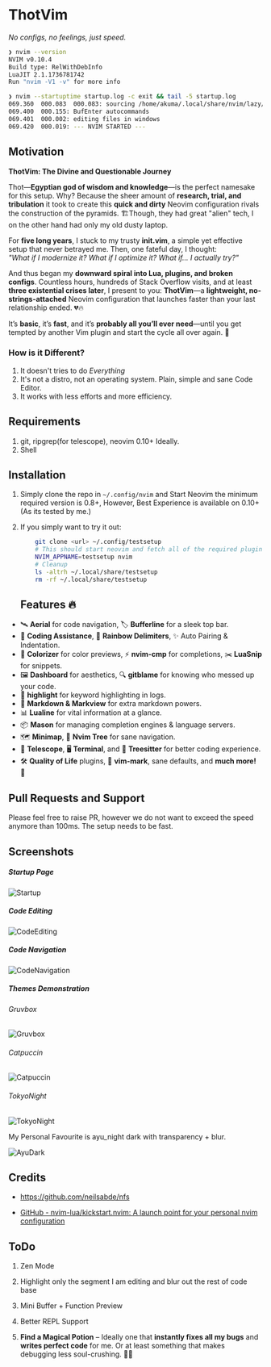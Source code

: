 # ThotVim

_No configs, no feelings, just speed._

```bash
❯ nvim --version
NVIM v0.10.4
Build type: RelWithDebInfo
LuaJIT 2.1.1736781742
Run "nvim -V1 -v" for more info

❯ nvim --startuptime startup.log -c exit && tail -5 startup.log
069.360  000.083  000.083: sourcing /home/akuma/.local/share/nvim/lazy/vim-peekaboo/autoload/peekaboo.vim  
069.400  000.155: BufEnter autocommands  
069.401  000.002: editing files in windows  
069.420  000.019: --- NVIM STARTED ---  
```

## Motivation

**ThotVim: The Divine and Questionable Journey**

Thot—**Egyptian god of wisdom and knowledge**—is the perfect namesake for this setup. Why? Because the sheer amount of **research, trial, and tribulation** it took to create this **quick and dirty** Neovim configuration rivals the construction of the pyramids. 🏗️Though, they had great "alien" tech, I on the other hand had only my old dusty laptop.

For **five long years**, I stuck to my trusty **init.vim**, a simple yet effective setup that never betrayed me. Then, one fateful day, I thought:  
*"What if I modernize it? What if I optimize it? What if... I actually try?"*

And thus began my **downward spiral into Lua, plugins, and broken configs**. Countless hours, hundreds of Stack Overflow visits, and at least **three existential crises later**, I present to you: **ThotVim**—a **lightweight, no-strings-attached** Neovim configuration that launches faster than your last relationship ended. 💔🔥

It’s **basic**, it’s **fast**, and it’s **probably all you’ll ever need**—until you get tempted by another Vim plugin and start the cycle all over again. 🚀

### How is it Different?

1. It doesn't tries to do _Everything_
2. It's not a distro, not an operating system. Plain, simple and sane Code Editor.
3. It works with less efforts and more efficiency.

## Requirements
1. git, ripgrep(for telescope), neovim 0.10+ Ideally.
2. Shell

## Installation

1. Simply clone the repo in `~/.config/nvim` and Start Neovim the minimum required version is 0.8+,
   However, Best Experience is available on 0.10+ (As its tested by me.)
2. If you simply want to try it out:
   
   ```bash
       git clone <url> ~/.config/testsetup
       # This should start neovim and fetch all of the required plugins
       NVIM_APPNAME=testsetup nvim
       # Cleanup
       ls -altrh ~/.local/share/testsetup
       rm -rf ~/.local/share/testsetup
   ```
   
   ## Features 🔥
* 🛰 **Aerial** for code navigation, 🏷 **Bufferline** for a sleek top bar.
* 🤖 **Coding Assistance**, 🌈 **Rainbow Delimiters**, ✨ Auto Pairing & Indentation.
* 🎨 **Colorizer** for color previews, ⚡ **nvim-cmp** for completions, ✂️ **LuaSnip** for snippets.
* 🖼 **Dashboard** for aesthetics, 🔍 **gitblame** for knowing who messed up your code.
* 🔦 **highlight** for keyword highlighting in logs.
* 📝 **Markdown & Markview** for extra markdown powers.
* 📊 **Lualine** for vital information at a glance.
* 📦 **Mason** for managing completion engines & language servers.
* 🗺 **Minimap**, 🌳 **Nvim Tree** for sane navigation.
* 🔭 **Telescope**, 🖥 **Terminal**, and 🌲 **Treesitter** for better coding experience.
* 🛠 **Quality of Life** plugins, 📌 **vim-mark**, sane defaults, and **much more!** 🚀

## Pull Requests and Support

Please feel free to raise PR, however we do not want to exceed the speed anymore than 100ms.
The setup needs to be fast.

## Screenshots

##### Startup Page

![Startup](assets/2025-04-02-23-47-49-image.png)

##### Code Editing

![CodeEditing](assets/2025-04-02-23-54-52-image.png)

##### Code Navigation

![CodeNavigation](assets/2025-04-02-23-55-32-image.png)

##### Themes Demonstration

###### Gruvbox

![Gruvbox](assets/2025-04-02-23-56-17-image.png)

###### Catpuccin

![Catpuccin](assets/2025-04-02-23-57-06-image.png)

###### TokyoNight

![TokyoNight](assets/2025-04-02-23-57-55-image.png)

My Personal Favourite is ayu_night dark with transparency + blur.

![AyuDark](assets/2025-04-02-23-59-07-image.png)



## Credits

* https://github.com/neilsabde/nfs

* [GitHub - nvim-lua/kickstart.nvim: A launch point for your personal nvim configuration](https://github.com/nvim-lua/kickstart.nvim)

## ToDo

1.  Zen Mode

2. Highlight only the segment I am editing and blur out the rest of code base

3. Mini Buffer + Function Preview

4. Better REPL Support

5.  **Find a Magical Potion** – Ideally one that **instantly fixes all my bugs** and **writes perfect code** for me. Or at least something that makes debugging less soul-crushing. 🍷✨
